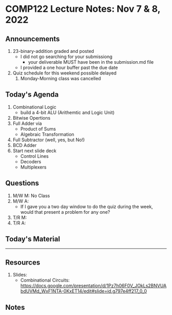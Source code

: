 # COMP122 Lecture Notes: Nov 7 & 8, 2022

## Announcements
   1. 23-binary-addition graded and posted
      - I did not go searching for your submissiong
        - your deliverable MUST have been in the submission.md file
      - I provided a one hour buffer past the due date
   1. Quiz schedule for this weekend possible delayed
      1. Monday-Morning class was cancelled

## Today's Agenda
   1. Combinational Logic
      - build a 4-bit ALU (Arithemtic and Logic Unit)
   1. Bitwise Opertions
   1. Full Adder via 
      - Product of Sums
      - Algebraic Transformation 
   1. Full Subtractor (well, yes, but No!)
   1. BCD Adder
   1. Start next slide deck
      - Control Lines
      - Decoders
      - Multiplexers

## Questions
   1. M/W M: No Class
   1. M/W A:
      - If I gave you a two day window to do the quiz during the week, would that present a problem for any one?
   1. T/R M: 
   1. T/R A:


## Today's Material



---
## Resources
   1. Slides:
      * Combinational Circuits: https://docs.google.com/presentation/d/1Pz7h06F0V_JOkLs2BNVUAbdUVMd_WxF1NTA-0KxET14/edit#slide=id.g797e4ff217_0_0



## Notes
